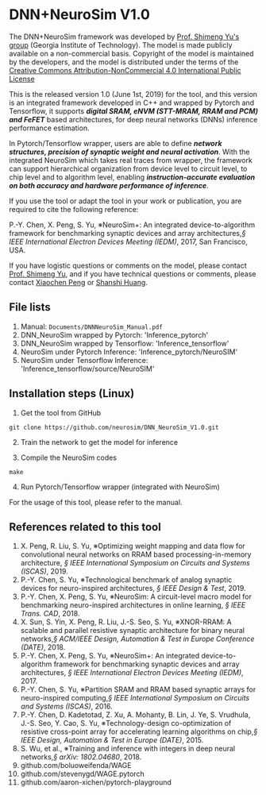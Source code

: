 # DNN+NeuroSim V1.0

The DNN+NeuroSim framework was developed by [Prof. Shimeng Yu's group](https://shimeng.ece.gatech.edu/) (Georgia Institute of Technology). The model is made publicly available on a non-commercial basis. Copyright of the model is maintained by the developers, and the model is distributed under the terms of the [Creative Commons Attribution-NonCommercial 4.0 International Public License](http://creativecommons.org/licenses/by-nc/4.0/legalcode)

This is the released version 1.0 (June 1st, 2019) for the tool, and this version is an integrated framework developed in C++ and wrapped by Pytorch and Tensorflow, it supports **_digital SRAM, eNVM (STT-MRAM, RRAM and PCM) and FeFET_** based architectures, for deep neural networks (DNNs) inference performance estimation.

In Pytorch/Tensorflow wrapper, users are able to define **_network structures, precision of synaptic weight and neural activation_**. With the integrated NeuroSim which takes real traces from wrapper, the framework can support hierarchical organization from device level to circuit level, to chip level and to algorithm level, enabling **_instruction-accurate evaluation on both accuracy and hardware performance of inference_**.

If you use the tool or adapt the tool in your work or publication, you are required to cite the following reference:

P.-Y. Chen, X. Peng, S. Yu, ※NeuroSim+: An integrated device-to-algorithm framework for benchmarking synaptic devices and array architectures,*§ IEEE International Electron Devices Meeting (IEDM)*, 2017, San Francisco, USA.

If you have logistic questions or comments on the model, please contact [Prof. Shimeng Yu](mailto:shimeng.yu@ece.gatech.edu), and if you have technical questions or comments, please contact [Xiaochen Peng](mailto:xpeng76@gatech.edu) or [Shanshi Huang](mailto:shuang406@gatech.edu).


## File lists
1. Manual: `Documents/DNNNeuroSim_Manual.pdf`
2. DNN_NeuroSim wrapped by Pytorch: 'Inference_pytorch'
3. DNN_NeuroSim wrapped by Tensorflow: 'Inference_tensorflow'
4. NeuroSim under Pytorch Inference: 'Inference_pytorch/NeuroSIM'
5. NeuroSim under Tensorflow Inference: 'Inference_tensorflow/source/NeuroSIM'


## Installation steps (Linux)
1. Get the tool from GitHub
```
git clone https://github.com/neurosim/DNN_NeuroSim_V1.0.git
```

2. Train the network to get the model for inference

3. Compile the NeuroSim codes
```
make
```

4. Run Pytorch/Tensorflow wrapper (integrated with NeuroSim)


For the usage of this tool, please refer to the manual.


## References related to this tool 
1. X. Peng, R. Liu, S. Yu, ※Optimizing weight mapping and data flow for convolutional neural networks on RRAM based processing-in-memory architecture, *§ IEEE International Symposium on Circuits and Systems (ISCAS)*, 2019.
2. P.-Y. Chen, S. Yu, ※Technological benchmark of analog synaptic devices for neuro-inspired architectures, *§ IEEE Design & Test*, 2019.
3. P.-Y. Chen, X. Peng, S. Yu, ※NeuroSim: A circuit-level macro model for benchmarking neuro-inspired architectures in online learning, *§ IEEE Trans. CAD*, 2018.
4. X. Sun, S. Yin, X. Peng, R. Liu, J.-S. Seo, S. Yu, ※XNOR-RRAM: A scalable and parallel resistive synaptic architecture for binary neural networks,*§ ACM/IEEE Design, Automation & Test in Europe Conference (DATE)*, 2018.
5. P.-Y. Chen, X. Peng, S. Yu, ※NeuroSim+: An integrated device-to-algorithm framework for benchmarking synaptic devices and array architectures, *§ IEEE International Electron Devices Meeting (IEDM)*, 2017.
6. P.-Y. Chen, S. Yu, ※Partition SRAM and RRAM based synaptic arrays for neuro-inspired computing,*§ IEEE International Symposium on Circuits and Systems (ISCAS)*, 2016.
7. P.-Y. Chen, D. Kadetotad, Z. Xu, A. Mohanty, B. Lin, J. Ye, S. Vrudhula, J.-S. Seo, Y. Cao, S. Yu, ※Technology-design co-optimization of resistive cross-point array for accelerating learning algorithms on chip,*§ IEEE Design, Automation & Test in Europe (DATE)*, 2015.
8. S. Wu, et al., ※Training and inference with integers in deep neural networks,*§ arXiv: 1802.04680*, 2018.
9. github.com/boluoweifenda/WAGE
10. github.com/stevenygd/WAGE.pytorch
11. github.com/aaron-xichen/pytorch-playground

